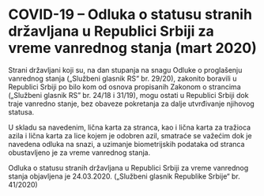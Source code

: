 # COVID-19 – Odluka o statusu stranih državljana u Republici Srbiji za vreme vanrednog stanja (mart 2020)

Strani državljani koji su, na dan stupanja na snagu Odluke o proglašenju vanrednog stanja („Službeni glasnik RS“ br. 29/20), zakonito boravili u Republici Srbiji po bilo kom od osnova propisanih Zakonom o strancima („Službeni glasnik RS” br. 24/18 i 31/19), mogu ostati u Republici Srbiji dok traje vanredno stanje, bez obaveze pokretanja za dalje utvrđivanje njihovog statusa.

U skladu sa navedenim, lična karta za stranca, kao i lična karta za tražioca azila i lična karta za lice kojem je odobren azil, smatraće se važećim dok je navedena odluka na snazi, a uzimanje biometrijskih podataka od stranca obustavljeno je za vreme vanrednog stanja.

Odluka o statusu stranih državljana u Republici Srbiji za vreme vanrednog stanja objavljena je 24.03.2020. („Službeni glasnik Republike Srbije“ br. 41/2020)
